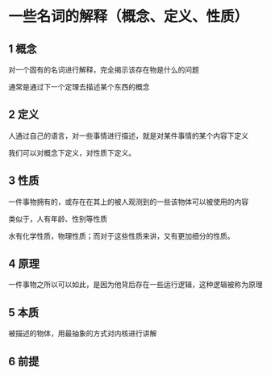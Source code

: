 # 一些名词的解释（概念、定义、性质）

## 1 概念

对一个固有的名词进行解释，完全揭示该存在物是什么的问题

通常是通过下一个定理去描述某个东西的概念

## 2 定义

人通过自己的语言，对一些事情进行描述，就是对某件事情的某个内容下定义

我们可以对概念下定义，对性质下定义。

## 3 性质

一件事物拥有的，或存在在其上的被人观测到的一些该物体可以被使用的内容

类似于，人有年龄、性别等性质

水有化学性质，物理性质；而对于这些性质来讲，又有更加细分的性质。

## 4 原理

一件事物之所以可以如此，是因为他背后存在一些运行逻辑，这种逻辑被称为原理

## 5 本质

被描述的物体，用最抽象的方式对内核进行讲解

## 6 前提

